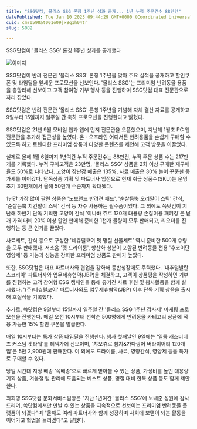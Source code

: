 ```yaml
---
title: "SSG닷컴, 몰리스 SSG 론칭 1주년 성과 공개... 1년 누적 주문건수 88만건"
datePublished: Tue Jan 10 2023 09:44:29 GMT+0000 (Coordinated Universal Time)
cuid: cm70598at001o09jx8q1h04tr
slug: 5082

---
```



SSG닷컴이 '몰리스 SSG' 론칭 1주년 성과를 공개했다

![이미지](https://cdn.hashnode.com/res/hashnode/image/upload/v1739257913738/e21a1192-2788-4c4f-b770-fa182b99ccb2.jpeg)

SSG닷컴이 반려 전문관 '몰리스 SSG' 론칭 1주년을 맞아 주요 실적을 공개하고 할인쿠폰 및 타임딜을 앞세운 프로모션을 선보인다. '몰리스 SSG'는 프리미엄 반려동물 용품을 총망라해 선보이고 고객 참여형 기부 행사 등을 진행하며 SSG닷컴 대표 전문관으로 자리 잡았다.

SSG닷컴은 반려 전문관 '몰리스 SSG' 론칭 1주년을 기념해 자체 결산 자료를 공개하고 9일부터 15일까지 일주일 간 축하 프로모션을 진행한다고 밝혔다.

SSG닷컴은 21년 9월 모바일 웹과 앱에 먼저 전문관을 오픈했으며, 지난해 1월초 PC 웹 전문관을 추가해 접근성을 높였다. 온ㆍ오프라인 어디서든 반려용품을 손쉽게 구매할 수 있도록 하고 트렌디한 프리미엄 상품과 다양한 콘텐츠를 제안해 고객 방문을 이끌었다.

실제로 올해 1월 6일까지 1년여간 누적 주문건수는 88만건, 누적 주문 상품 수는 217만개를 기록했다. 누적 구매고객은 23만명, '몰리스 SSG' 상품을 2회 이상 구매한 재구매율도 50%로 나타났다. 고양이 장난감 매출은 135%, 사료 매출은 30% 늘어 꾸준한 증가세를 이어갔다. 단독상품 기획 및 파트너사 입점으로 현재 취급 상품수(SKU)는 운영 초기 30만개에서 올해 50만개 수준까지 확대됐다.

1년간 가장 많이 팔린 상품은 '노브랜드 반려견 패드', '순살듬뿍 오리말이 스틱' 간식, '순살듬뿍 치킨말이 스틱' 간식 등 자주 사용하는 필수품이었다. 그 외에도 쓱닷컴이 지난해 하반기 단독 기획한 고양이 간식 '이나바 츄르 120개 대용량 손잡이용 패키징'은 낱개 가격 대비 20% 이상 할인 판매해 준비한 1천개 물량이 모두 판매되고, 리오더를 진행하는 등 큰 인기를 끌었다.

사료세트, 간식 등으로 구성한 '네츄럴코어 펫 명절 선물세트' 역시 준비한 500개 수량을 모두 판매했다. 저소음 '펫 드라이룸', 항산화 성분이 포함된 반려동물 전용 '후코이단 영양제' 등 기능과 성능을 강화한 프리미엄 상품도 판매가 높았다.

또한, SSG닷컴은 대표 파트너사와 협업을 강화해 동반성장에도 주력했다. '내추럴발란스코리아' 파트너사와 업무제휴협약(JBP)을 체결하고, 고객이 상품평을 작성하면 기부를 진행하는 고객 참여형 ESG 캠페인을 통해 유기견 사료 후원 및 봉사활동을 함께 실시했다. '(주)네츄럴코어' 파트너사와도 업무제휴협약(JBP) 이후 단독 기획 상품을 출시해 호실적을 기록했다.

추가로, 쓱닷컴은 9일부터 15일까지 일주일 간 '몰리스 SSG 1주년 감사제' 마케팅 프로모션을 진행한다. 매일 오전 10시부터 선착순 500명에게 반려동물 카테고리 상품에 적용 가능한 15% 할인 쿠폰을 발급한다.

매일 10시부터는 특가 상품 타임딜을 진행한다. 행사 첫째날인 9일에는 '일룸 캐스터네츠 커스텀 캣타워'를 혜택가에 선보이며, '챠오츄르 참치&가다랑어 버라이어티 120개입'은 5만 2,900원에 판매한다. 이 외에도 드라이룸, 사료, 영양간식, 영양제 등을 특가로 구매할 수 있다.

당일 시간대 지정 배송 '쓱배송'으로 빠르게 받아볼 수 있는 상품, 가성비를 높인 대용량 기획 상품, 겨울철 털 관리에 도움되는 베스트 상품, 명절 대비 한복 상품 등도 함께 제안한다.

최희영 SSG닷컴 문화서비스팀장은 "지난 1년여간 '몰리스 SSG'에 보내준 성원에 감사드리며, 쓱닷컴에서만 만날 수 있는 상품을 지속적으로 선보이는 프리미엄 반려동물 플랫폼이 되겠다"며 "올해도 여러 파트너사와 함께 성장하며 사회에 보탬이 되는 활동을 이어가고 협업을 늘리겠다"고 말했다.